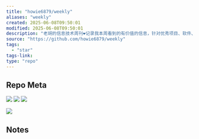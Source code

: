 ```yaml
---
title: "howie6879/weekly"
aliases: "weekly"
created: 2025-06-08T09:50:01
modified: 2025-06-08T09:50:01
description: "老胡的信息技术周刊❤️记录我本周看到的有价值的信息，针对优秀项目、软件、教程资料、网站等。"
source: "https://github.com/howie6879/weekly"
tags:
  - "star"
tags-link:
type: "repo"
---
```

## Repo Meta

![](https://img.shields.io/github/stars/howie6879/weekly?style=for-the-badge&label=stars) ![](https://img.shields.io/github/repo-size/howie6879/weekly?style=for-the-badge&label=size) ![](https://img.shields.io/github/created-at/howie6879/weekly?style=for-the-badge&label=since)

[![](https://github-readme-stats.vercel.app/api/pin/?username=howie6879&repo=weekly&bg_color=00000000)](https://github.com/howie6879/weekly)

## Notes

